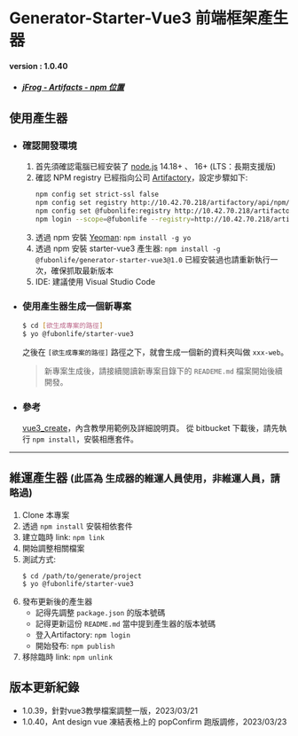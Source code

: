 # Generator-Starter-Vue3 前端框架產生器

#### version : 1.0.40 
  - ##### [jFrog - Artifacts - npm 位置](http://10.42.70.218/ui/repos/tree/General/npm-local%2F@fubonlife%2Fgenerator-starter-vue3%2F-%2F@fubonlife)

## 使用產生器
  - ### 確認開發環境
    1. 首先須確認電腦已經安裝了 [node.js](https://nodejs.org/) 14.18+ 、 16+ (LTS：長期支援版)
    2. 確認 NPM registry 已經指向公司 [Artifactory](http://10.42.70.218/artifactory)，設定步驟如下:
        ```bash
        npm config set strict-ssl false
        npm config set registry http://10.42.70.218/artifactory/api/npm/npm/
        npm config set @fubonlife:registry http://10.42.70.218/artifactory/api/npm/npm-local/
        npm login --scope=@fubonlife --registry=http://10.42.70.218/artifactory/api/npm/npm-local/
        ```
    3. 透過 npm 安裝 [Yeoman](http://yeoman.io/): `npm install -g yo`
    4. 透過 npm 安裝 starter-vue3 產生器: `npm install -g @fubonlife/generator-starter-vue3@1.0`
      已經安裝過也請重新執行一次，確保抓取最新版本
    5. IDE: 建議使用 Visual Studio Code

  - ### 使用產生器生成一個新專案
    ```bash
    $ cd [欲生成專案的路徑]
    $ yo @fubonlife/starter-vue3
    ```
    之後在 `[欲生成專案的路徑]` 路徑之下，就會生成一個新的資料夾叫做 `xxx-web`。

    > 新專案生成後，請接續閱讀新專案目錄下的 `READEME.md` 檔案開始後續開發。
  - ### 參考
    [vue3_create](http://sdtwlvx00098:7990/bitbucket/projects/VL905/repos/vue3_create/browse)，內含教學用範例及詳細說明頁。
    從 bitbucket 下載後，請先執行 `npm install`，安裝相應套件。

--------------------
## 維運產生器 <small>(此區為 生成器的維運人員使用，非維運人員，請略過)</small>
  1. Clone 本專案
  2. 透過 `npm install` 安裝相依套件
  3. 建立臨時 link: `npm link`
  4. 開始調整相關檔案
  5. 測試方式:
      ```
      $ cd /path/to/generate/project
      $ yo @fubonlife/starter-vue3
      ```
  6. 發布更新後的產生器
      - 記得先調整 `package.json` 的版本號碼
      - 記得更新這份 `README.md` 當中提到產生器的版本號碼
      - 登入Artifactory: `npm login`
      - 開始發布: `npm publish`
  7. 移除臨時 link: `npm unlink`

## 版本更新紀錄
  - 1.0.39，針對vue3教學檔案調整一版，2023/03/21
  - 1.0.40，Ant design vue 凍結表格上的 popConfirm 跑版調修，2023/03/23